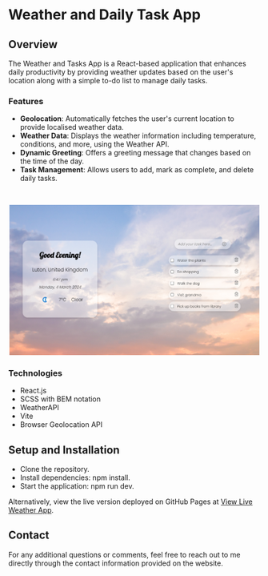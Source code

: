 # Weather and Daily Task App

## Overview

The Weather and Tasks App is a React-based application that enhances daily productivity by providing weather updates based on the user's location along with a simple to-do list to manage daily tasks.

### Features

- **Geolocation**: Automatically fetches the user's current location to provide localised weather data.
- **Weather Data**: Displays the weather information including temperature, conditions, and more, using the Weather API.
- **Dynamic Greeting**: Offers a greeting message that changes based on the time of the day.
- **Task Management**: Allows users to add, mark as complete, and delete daily tasks.
<br>

<p align="center">
  <img src="src/assets/images/app.png" alt="App Interface" width="500"><br>
</p>

### Technologies

- React.js
- SCSS with BEM notation
- WeatherAPI
- Vite
- Browser Geolocation API

## Setup and Installation

- Clone the repository.
- Install dependencies: npm install.
- Start the application: npm run dev.

Alternatively, view the live version deployed on GitHub Pages at [View Live Weather App](https://jm-go.github.io/weather/).

## Contact

For any additional questions or comments, feel free to reach out to me directly through the contact information provided on the website.
